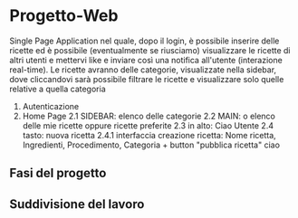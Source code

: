 # Progetto-Web
Single Page Application nel quale, dopo il login, è possibile inserire delle ricette ed è possibile (eventualmente se riusciamo) visualizzare le ricette di altri utenti e mettervi like e inviare così una notifica all'utente (interazione real-time). Le ricette avranno delle categorie, visualizzate nella sidebar, dove cliccandovi sarà possibile filtrare le ricette e visualizzare solo quelle relative a quella categoria

1. Autenticazione 
2. Home Page
  2.1 SIDEBAR: elenco delle categorie
  2.2 MAIN: o elenco delle mie ricette oppure ricette preferite 
  2.3 in alto: Ciao Utente 
  2.4 tasto: nuova ricetta 
    2.4.1 interfaccia creazione ricetta: Nome ricetta, Ingredienti, Procedimento, Categoria + button "pubblica ricetta"
    ciao
## Fasi del progetto
## Suddivisione del lavoro 
